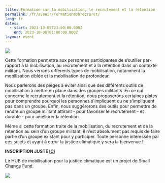 ```yaml
---
title: Formation sur la mobilisation, le recrutement et la rétention
permalink: /fr/avenir/formationmobrecruret/
lang: fr
dates:
  - start: 2023-10-05T23:00:00.000Z
    end: 2023-10-06T01:00:00.000Z
layout: event
---
```

![](/media/mobilisationrecrutementretention.png)

Cette formation permettra aux personnes participantes de s’outiller par-rapport à la mobilisation, au recrutement et à la rétention dans un contexte militant. Nous verrons différents types de mobilisation, notamment la mobilisation ciblée et la mobilisation de profondeur.

Nous parlerons des pièges à éviter ainsi que des différents outils de mobilisation à mettre en place dans des groupes militants. En ce qui concerne le recrutement et la rétention, nous proposerons certaines pistes pour comprendre pourquoi les personnes s'impliquent ou ne s'impliquent pas dans un groupe. Enfin, nous suggérerons des outils pour permettre de rendre un groupe militant attirant - pour favoriser le recrutement - et durable - pour améliorer la rétention.

Même si cette formation traite de la mobilisation, du recrutement et de la rétention au sein d’un groupe militant, il n’est absolument pas requis de faire partie d’un groupe existant pour y participer. Toute personne intéressée par ces sujets et ayant à cœur la justice climatique y sera la bienvenue !

**INSCRIPTION JUSTE [ICI](https://us02web.zoom.us/meeting/register/tZMvfuCtrTsiE9RXV-5KyOX9UhoOhzVPnb6r)**

Le HUB de mobilisation pour la justice climatique est un projet de Small Change Fund.

![](/media/hub_scf.png)